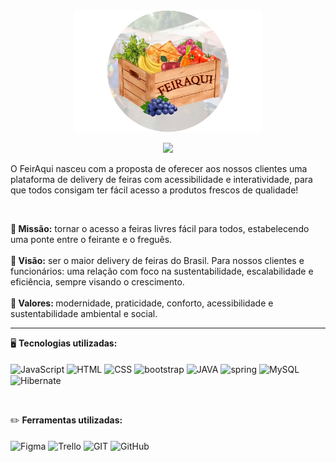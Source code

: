 <div align="center">
<img style="width: 300px;" src="Logo Feiraqui.png"/>
</div>
<p align="center"> 
    <img src="https://readme-typing-svg.herokuapp.com?font=Poppins&size=24&color=FF8827&center=true&vCenter=true&lines=Feira+lá+,+Feira+ali+,+FeirAqui;Feira+onde+você+estiver!"(https://git.io/typing-svg>
 </p>
 <p>
 O FeirAqui nasceu com a proposta de oferecer aos nossos clientes uma plataforma de delivery de feiras com acessibilidade e interatividade, para que todos consigam ter fácil acesso a produtos frescos de qualidade!
</p>

<br>


<p><b>🍉 Missão:</b> tornar o acesso a feiras livres fácil para
todos, estabelecendo uma ponte entre o feirante e o freguês.
<br> <br>
<b>🍍 Visão:</b> ser o maior delivery de feiras do Brasil. Para nossos
clientes e funcionários: uma relação com foco na sustentabilidade, escalabilidade e eficiência,
sempre visando o crescimento.
<br> <br>
<b>🍒 Valores: </b>  modernidade, praticidade, conforto, acessibilidade e
sustentabilidade ambiental e social.
</p>

<hr>

🖥️ **Tecnologias utilizadas:**<br><br>
<img align="center" src="https://img.shields.io/badge/JavaScript-323330?style=for-the-badge&logo=javascript&logoColor=black&color=FFF" alt="JavaScript" title="JavaScript">
<img align="center" src="https://img.shields.io/badge/HTML-E34F26?style=for-the-badge&logo=html5&logoColor=black&color=FFF" alt="HTML" title="HTML">
<img align="center" src="https://img.shields.io/badge/CSS-1572B6?style=for-the-badge&logo=css3&logoColor=black&color=FFF" alt="CSS" title="CSS">
<img align="center" src="https://img.shields.io/badge/Bootstrap-563D7C?style=for-the-badge&logo=bootstrap&logoColor=black&color=FFF" alt="bootstrap">
<img align="center" src="https://img.shields.io/badge/Java-ED8B00?style=for-the-badge&logo=java&logoColor=black&color=FFF" alt="JAVA">
<img align="center" src="https://img.shields.io/badge/Spring-6DB33F?style=for-the-badge&logo=spring&logoColor=black&color=FFF" alt="spring">
<img align="center" src="https://img.shields.io/badge/MySQL-00000F?style=for-the-badge&logo=mysql&logoColor=black&color=FFF" alt="MySQL">
<img align="center" src="https://img.shields.io/badge/Hibernate-59666C?style=for-the-badge&logo=Hibernate&logoColor=black&color=FFF" alt="Hibernate">
</div>
<br>

✏️ **Ferramentas utilizadas:**<br><br>
<img align="center" src="https://img.shields.io/badge/Figma-F24E1E?style=for-the-badge&logo=figma&logoColor=black&color=FFF" alt="Figma" title="Figma">
<img align="center" src="https://img.shields.io/badge/Trello-0052CC?style=for-the-badge&logo=trello&logoColor=black&color=FFF" alt="Trello" title="Trello">
<img align="center" src="https://img.shields.io/badge/GIT-E44C30?style=for-the-badge&logo=git&logoColor=black&color=FFF" alt="GIT" title="GIT">
<img align="center" src="https://img.shields.io/badge/GitHub-100000?style=for-the-badge&logo=github&logoColor=black&color=FFF" alt="GitHub" title="GitHub">

<br>

